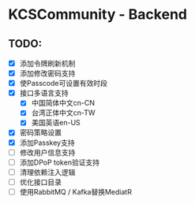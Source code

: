 # KCSCommunity - Backend

## TODO:

- [x] 添加令牌刷新机制
- [x] 添加修改密码支持
- [x] 使Passcode可设置有效时段
- [x] 接口多语言支持
  - [x] 中国简体中文cn-CN
  - [x] 台湾正体中文cn-TW
  - [x] 美国英语en-US
- [x] 密码策略设置
- [x] 添加Passkey支持
- [ ] 修改用户信息支持
- [ ] 添加DPoP token验证支持
- [ ] 清理依赖注入逻辑
- [ ] 优化接口目录
- [ ] 使用RabbitMQ / Kafka替换MediatR